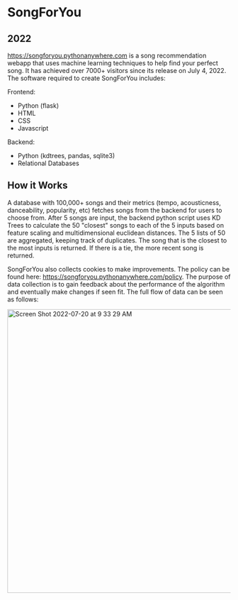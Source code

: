 # SongForYou

## 2022

https://songforyou.pythonanywhere.com is a song recommendation webapp that uses machine learning techniques to help find your perfect song. It has achieved over 7000+ visitors since its release on July 4, 2022. The software required to create SongForYou includes:

Frontend:
- Python (flask)
- HTML
- CSS
- Javascript

Backend:
- Python (kdtrees, pandas, sqlite3)
- Relational Databases

## How it Works

A database with 100,000+ songs and their metrics (tempo, acousticness, danceability, popularity, etc) fetches songs from the backend for users to choose from. After 5 songs are input, the backend python script uses KD Trees to calculate the 50 "closest" songs to each of the 5 inputs based on feature scaling and multidimensional euclidean distances. The 5 lists of 50 are aggregated, keeping track of duplicates. The song that is the closest to the most inputs is returned. If there is a tie, the more recent song is returned.

SongForYou also collects cookies to make improvements. The policy can be found here: https://songforyou.pythonanywhere.com/policy. The purpose of data collection is to gain feedback about the performance of the algorithm and eventually make changes if seen fit. The full flow of data can be seen as follows:

<img width="640" alt="Screen Shot 2022-07-20 at 9 33 29 AM" src="https://user-images.githubusercontent.com/90010213/179995853-e28fe195-5d42-420a-84c0-6c82d52ce84e.png">







